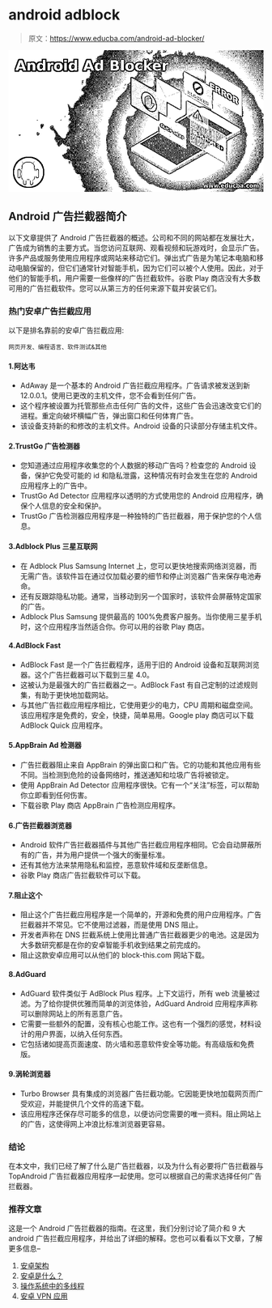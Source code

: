 # android adblock

> 原文：<https://www.educba.com/android-ad-blocker/>

![Android Ad Blocker](img/70b8fb7052a18f1a9883395dfffa87c7.png)



## Android 广告拦截器简介

以下文章提供了 Android 广告拦截器的概述。公司和不同的网站都在发展壮大，广告成为销售的主要方式。当您访问互联网、观看视频和玩游戏时，会显示广告。许多产品或服务使用应用程序或网站来移动它们。弹出式广告是为笔记本电脑和移动电脑保留的，但它们通常针对智能手机，因为它们可以被个人使用。因此，对于他们的智能手机，用户需要一些像样的广告拦截软件。谷歌 Play 商店没有大多数可用的广告拦截软件。您可以从第三方的任何来源下载并安装它们。

### 热门安卓广告拦截应用

以下是排名靠前的安卓广告拦截应用:

<small>网页开发、编程语言、软件测试&其他</small>

#### 1.阿达韦

*   AdAway 是一个基本的 Android 广告拦截应用程序。广告请求被发送到新 12.0.0.1。使用已更改的主机文件，您不会看到任何广告。
*   这个程序被设置为托管那些点击任何广告的文件，这些广告会迅速改变它们的进程。重定向破坏横幅广告，弹出窗口和任何体育广告。
*   该设备支持新的和修改的主机文件。Android 设备的只读部分存储主机文件。

#### 2.TrustGo 广告检测器

*   您知道通过应用程序收集您的个人数据的移动广告吗？检查您的 Android 设备，保护它免受可能的 id 和隐私泄露，这种情况有时会发生在您的 Android 应用程序上的广告中。
*   TrustGo Ad Detector 应用程序以透明的方式使用您的 Android 应用程序，确保个人信息的安全和保护。
*   TrustGo 广告检测器应用程序是一种独特的广告拦截器，用于保护您的个人信息。

#### 3.Adblock Plus 三星互联网

*   在 Adblock Plus Samsung Internet 上，您可以更快地搜索网络浏览器，而无需广告。该软件旨在通过仅加载必要的细节和停止浏览器广告来保存电池寿命。
*   还有反跟踪隐私功能。通常，当移动到另一个国家时，该软件会屏蔽特定国家的广告。
*   Adblock Plus Samsung 提供最高的 100%免费客户服务。当你使用三星手机时，这个应用程序当然适合你。你可以用的谷歌 Play 商店。

#### 4.AdBlock Fast

*   AdBlock Fast 是一个广告拦截程序，适用于旧的 Android 设备和互联网浏览器。这个广告拦截器可以下载到三星 4.0。
*   这被认为是最强大的广告拦截器之一。AdBlock Fast 有自己定制的过滤规则集，有助于更快地加载网站。
*   与其他广告拦截应用程序相比，它使用更少的电力，CPU 周期和磁盘空间。该应用程序是免费的，安全，快捷，简单易用。Google play 商店可以下载 AdBlock Quick 应用程序。

#### 5.AppBrain Ad 检测器

*   广告拦截器阻止来自 AppBrain 的弹出窗口和广告。它的功能和其他应用有些不同。当检测到危险的设备网络时，推送通知和垃圾广告将被锁定。
*   使用 AppBrain Ad Detector 应用程序很快。它有一个“关注”标签，可以帮助你立即看到任何伤害。
*   下载谷歌 Play 商店 AppBrain 广告检测应用程序。

#### 6.广告拦截器浏览器

*   Android 软件广告拦截器插件与其他广告拦截应用程序相同。它会自动屏蔽所有的广告，并为用户提供一个强大的衡量标准。
*   还有其他方法来禁用隐私和监控，恶意软件域和反垄断信息。
*   谷歌 Play 商店广告拦截软件可以下载。

#### 7.阻止这个

*   阻止这个广告拦截应用程序是一个简单的，开源和免费的用户应用程序。广告拦截器并不常见。它不使用过滤器，而是使用 DNS 阻止。
*   开发者声称在 DNS 拦截系统上使用比普通广告拦截器更少的电池。这是因为大多数研究都是在你的安卓智能手机收到结果之前完成的。
*   阻止这款安卓应用可以从他们的 block-this.com 网站下载。

#### 8.AdGuard

*   AdGuard 软件类似于 AdBlock Plus 程序。上下文运行，所有 web 流量被过滤。为了给你提供优雅而简单的浏览体验，AdGuard Android 应用程序声称可以删除网站上的所有恶意广告。
*   它需要一些额外的配置，没有核心也能工作。这也有一个强烈的感觉，材料设计的用户界面，以纳入任何东西。
*   它包括诸如提高页面速度、防火墙和恶意软件安全等功能。有高级版和免费版。

#### 9.涡轮浏览器

*   Turbo Browser 具有集成的浏览器广告拦截功能。它因能更快地加载网页而广受欢迎，并能提供几个文件的高速下载。
*   该应用程序还保存尽可能多的信息，以便访问您需要的唯一资料。阻止网站上的广告，这使得网上冲浪比标准浏览器更容易。

### 结论

在本文中，我们已经了解了什么是广告拦截器，以及为什么有必要将广告拦截器与 TopAndroid 广告拦截器应用程序一起使用。您可以根据自己的需求选择任何广告拦截器。

### 推荐文章

这是一个 Android 广告拦截器的指南。在这里，我们分别讨论了简介和 9 大 android 广告拦截应用程序，并给出了详细的解释。您也可以看看以下文章，了解更多信息–

1.  [安卓架构](https://www.educba.com/android-architecture/)
2.  [安卓是什么？](https://www.educba.com/what-is-android/)
3.  [操作系统中的多线程](https://www.educba.com/multithreading-in-operating-system/)
4.  [安卓 VPN 应用](https://www.educba.com/vpn-applications-for-android/)





